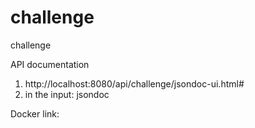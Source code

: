 # challenge
challenge 

API documentation
1) http://localhost:8080/api/challenge/jsondoc-ui.html# 
2) in the input: jsondoc

Docker
link: 
